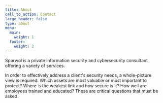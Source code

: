 ```yaml
---
title: About
call_to_action: Contact
large_header: false
type: about
menu:
  main:
    weight: 1
  footer:
    weight: 2
---
```


Sparwol is a private information security and cybersecurity consultant offering a variety of services. 

In order to effectively address a client's security needs, a whole-picture view is required. Which assets are most valuable or most important to protect? Where is the weakest link and how secure is it? How well are employees trained and educated? These are critical questions that must be asked. 
